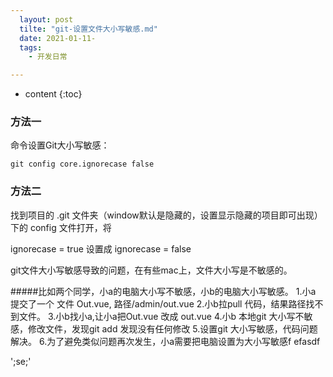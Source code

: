 ```yaml
---
  layout: post
  tilte: "git-设置文件大小写敏感.md"
  date: 2021-01-11-
  tags: 
    - 开发日常

---
```



* content
{:toc}


### 方法一

命令设置Git大小写敏感：
```
git config core.ignorecase false
```
### 方法二

找到项目的 .git 文件夹（window默认是隐藏的，设置显示隐藏的项目即可出现） 下的 config 文件打开，将

ignorecase = true 设置成 ignorecase = false

git文件大小写敏感导致的问题，在有些mac上，文件大小写是不敏感的。

#####比如两个同学，小a的电脑大小写不敏感，小b的电脑大小写敏感。
1.小a 提交了一个 文件 Out.vue, 路径/admin/out.vue
2.小b拉pull 代码，结果路径找不到文件。
3.小b找小a,让小a把Out.vue 改成 out.vue
4.小b 本地git 大小写不敏感，修改文件，发现git add 发现没有任何修改
5.设置git 大小写敏感，代码问题解决。
6.为了避免类似问题再次发生，小a需要把电脑设置为大小写敏感f
efasdf



';se;'
